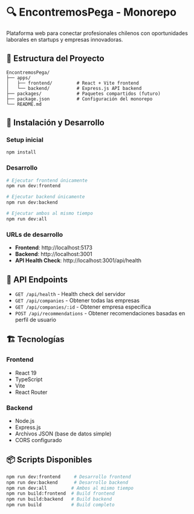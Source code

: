# 🔍 EncontremosPega - Monorepo

Plataforma web para conectar profesionales chilenos con oportunidades laborales en startups y empresas innovadoras.

## 📁 Estructura del Proyecto

```
EncontremosPega/
├── apps/
│   ├── frontend/         # React + Vite frontend
│   └── backend/          # Express.js API backend
├── packages/             # Paquetes compartidos (futuro)
├── package.json          # Configuración del monorepo
└── README.md
```

## 🚀 Instalación y Desarrollo

### Setup inicial
```bash
npm install
```

### Desarrollo
```bash
# Ejecutar frontend únicamente
npm run dev:frontend

# Ejecutar backend únicamente  
npm run dev:backend

# Ejecutar ambos al mismo tiempo
npm run dev:all
```

### URLs de desarrollo
- **Frontend**: http://localhost:5173
- **Backend**: http://localhost:3001
- **API Health Check**: http://localhost:3001/api/health

## 📡 API Endpoints

- `GET /api/health` - Health check del servidor
- `GET /api/companies` - Obtener todas las empresas
- `GET /api/companies/:id` - Obtener empresa específica
- `POST /api/recommendations` - Obtener recomendaciones basadas en perfil de usuario

## 🏗️ Tecnologías

### Frontend
- React 19
- TypeScript
- Vite
- React Router

### Backend
- Node.js
- Express.js
- Archivos JSON (base de datos simple)
- CORS configurado

## 📦 Scripts Disponibles

```bash
npm run dev:frontend     # Desarrollo frontend
npm run dev:backend      # Desarrollo backend  
npm run dev:all         # Ambos al mismo tiempo
npm run build:frontend  # Build frontend
npm run build:backend   # Build backend
npm run build           # Build completo
```


